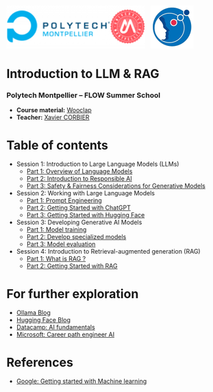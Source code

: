 <img src="ressources/polytech.png" alt="logo" style="height:100px;"/>
<img src="ressources/erios.png" alt="logo" style="height:100px;margin-left:10px"/>

# Introduction to LLM & RAG
### Polytech Montpellier – FLOW Summer School

* **Course material:** [Wooclap](https://app.wooclap.com/YMSNKO) 
* **Teacher:** [Xavier CORBIER](https://xaviercorbier.fr/?lang=en)

# Table of contents
- Session 1: Introduction to Large Language Models (LLMs) 
  - [Part 1: Overview of Language Models ](./sessions/S1-P1.md)
  - [Part 2: Introduction to Responsible AI ](./sessions/S1-P2.md)
  - [Part 3: Safety & Fairness Considerations for Generative Models ](./sessions/S1-P3.md)
- Session 2: Working with Large Language Models 
  - [Part 1: Prompt Engineering](./sessions/S2-P1.md)
  - [Part 2: Getting Started with ChatGPT](./sessions/S2-P2.md)
  - [Part 3: Getting Started with Hugging Face](./sessions/S2-P3.md)
- Session 3: Developing Generative AI Models  
  - [Part 1: Model training](./sessions/S3-P1.md)
  - [Part 2: Develop specialized models](./sessions/S3-P2.md)
  - [Part 3: Model evaluation](./sessions/S3-P3.md)
- Session 4: Introduction to Retrieval-augmented generation (RAG) 
  - [Part 1: What is RAG ?](./sessions/S4-P1.md)
  - [Part 2: Getting Started with RAG](./sessions/S4-P2.md)

# For further exploration
- [Ollama Blog](https://ollama.com/blog)
- [Hugging Face Blog](https://huggingface.co/posts)
- [Datacamp: AI fundamentals](https://app.datacamp.com/learn/skill-tracks/ai-fundamentals)
- [Microsoft: Career path engineer AI](https://learn.microsoft.com/fr-fr/training/career-paths/ai-engineer)

# References
- [Google: Getting started with Machine learning](https://developers.google.com/machine-learning/resources?hl=en)